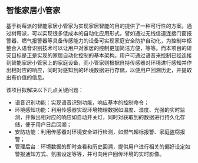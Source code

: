 ## 智能家居小管家

基于树莓派的智能家居小管家为实现家居智能的目的提供了一种可行性的方案。通过树莓派，可以实现很多低成本的自动化应用形式，譬如通过无线信道连接门窗报警器、燃气报警器等具备传感能力的设备可实现家庭安全防护自动化，为控制中枢整合入语音识别技术可以让用户对家居的控制更加简洁方便，等等。而本项目的研究目标是正是实现的家居自动化控制的基本架构。用户可通过语音来控制已经连接到智能家居小管家上的家庭设备，而小管家则根据自持传感器对环境进行感知并作出相对应的响应，同时对感知到的环境数据进行存储，以便用户回溯历史，并提取出有价值的信息。

该项目拟解决以下几点关键问题：

* 语音识别功能：实现语音识别功能，响应基本的控制命令；
* 环境感知功能：利用传感器实现环境物理数据如温度、湿度、光强的实时监测，并做出相对应的响应如自动开关灯，同时对获取到的数据进行持久化存储，便于用户日后回溯；
* 安防功能：利用传感器对环境安全进行检测，如燃气超标报警、家庭盗窃报警；
* 管理后台：环境数据的即时查看和历史回溯，提供用户进行相关的偏好设定如警报通知方式、氛围设定等等，并可向用户回传环境的实时影像。